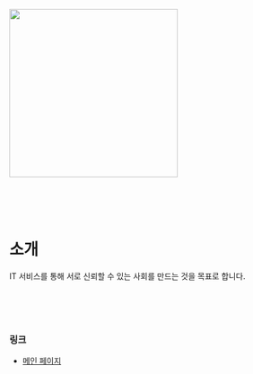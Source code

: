 <img src="https://file.notion.so/f/f/77f2e150-05f9-42c4-8a23-b656b39df0bf/67c28ccb-7062-42ad-b757-c72675cf2fea/neon-logo-sky-lg.png?table=block&id=f8777a52-9adc-4ae9-997a-1ae26fca172c&spaceId=77f2e150-05f9-
42c4-8a23-b656b39df0bf&expirationTimestamp=1725278400000&signature=nhPAR14VdXRHiZ3txPTKdxnf_wEy2zyzG6qJscmhAdA&downloadName=neon-logo-sky-lg.png" width="300px">
</br></br></br></br></br>

# 소개
IT 서비스를 통해 서로 신뢰할 수 있는 사회를 만드는 것을 목표로 합니다.
</br></br></br></br></br>

### 링크
- <a href="https://neon7.site/" target="_blank" rel="noopener noreferrer">메인 페이지</a>

</br></br></br></br></br>
